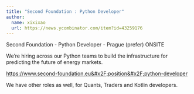 ```yaml
---
title: "Second Foundation : Python Developer"
author:
  name: xixixao
  url: https://news.ycombinator.com/item?id=43259176
---
```

Second Foundation - Python Developer - Prague (prefer) ONSITE

We’re hiring across our Python teams to build the infrastructure for predicting the future of energy markets.

<a href="https:&#x2F;&#x2F;www.second-foundation.eu&#x2F;position&#x2F;python-developer" rel="nofollow">https:&#x2F;&#x2F;www.second-foundation.eu&#x2F;position&#x2F;python-developer</a>

We have other roles as well, for Quants, Traders and Kotlin developers.
<JobApplication />
